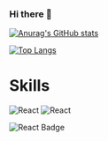 ### Hi there 👋

[![Anurag's GitHub stats](https://github-readme-stats.vercel.app/api?username=phj2309&show_icons=true&theme=highcontrast)](https://github.com/anuraghazra/github-readme-stats)

[![Top Langs](https://github-readme-stats.vercel.app/api/top-langs/?username=phj2309&langs_count=5&layout=compact)](https://github.com/anuraghazra/github-readme-stats)


# Skills
<img alt="React" src ="https://img.shields.io/badge/React-#61DAFB.svg?&style=for-the-badge&logo=React&logoColor=#61DAFB"/>
<img alt="React" src ="http://img.shields.io/badge/React-blue&logo=React&logoColor=61DAFB&link=https://img.shields.io/badge/-React-%2361DAFB"/>

![React Badge](https://img.shields.io/badge/React-61DAFB?style=flat-square&logo=React&link=https://reactjs.org/)

<!--
**phj2309/phj2309** is a ✨ _special_ ✨ repository because its `README.md` (this file) appears on your GitHub profile.

Here are some ideas to get you started:

- 🔭 I’m currently working on ...
- 🌱 I’m currently learning ...
- 👯 I’m looking to collaborate on ...
- 🤔 I’m looking for help with ...
- 💬 Ask me about ...
- 📫 How to reach me: ...
- 😄 Pronouns: ...
- ⚡ Fun fact: ...
-->
